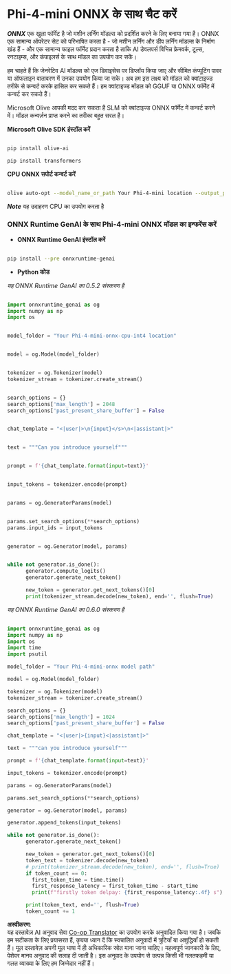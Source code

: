 <!--
CO_OP_TRANSLATOR_METADATA:
{
  "original_hash": "c98217bb3eff6c24e97b104b21632fd0",
  "translation_date": "2025-07-17T03:16:19+00:00",
  "source_file": "md/02.Application/01.TextAndChat/Phi4/ChatWithPhi4ONNX/README.md",
  "language_code": "hi"
}
-->
# **Phi-4-mini ONNX के साथ चैट करें**

***ONNX*** एक खुला फॉर्मेट है जो मशीन लर्निंग मॉडल्स को प्रदर्शित करने के लिए बनाया गया है। ONNX एक सामान्य ऑपरेटर सेट को परिभाषित करता है - जो मशीन लर्निंग और डीप लर्निंग मॉडल्स के निर्माण खंड हैं - और एक सामान्य फाइल फॉर्मेट प्रदान करता है ताकि AI डेवलपर्स विभिन्न फ्रेमवर्क, टूल्स, रनटाइम्स, और कंपाइलर्स के साथ मॉडल का उपयोग कर सकें।

हम चाहते हैं कि जेनरेटिव AI मॉडल्स को एज डिवाइसेस पर डिप्लॉय किया जाए और सीमित कंप्यूटिंग पावर या ऑफलाइन वातावरण में उनका उपयोग किया जा सके। अब हम इस लक्ष्य को मॉडल को क्वांटाइज्ड तरीके से कन्वर्ट करके हासिल कर सकते हैं। हम क्वांटाइज्ड मॉडल को GGUF या ONNX फॉर्मेट में कन्वर्ट कर सकते हैं।

Microsoft Olive आपकी मदद कर सकता है SLM को क्वांटाइज्ड ONNX फॉर्मेट में कन्वर्ट करने में। मॉडल कन्वर्ज़न प्राप्त करने का तरीका बहुत सरल है।

**Microsoft Olive SDK इंस्टॉल करें**


```bash

pip install olive-ai

pip install transformers

```

**CPU ONNX सपोर्ट कन्वर्ट करें**

```bash

olive auto-opt --model_name_or_path Your Phi-4-mini location --output_path Your onnx ouput location --device cpu --provider CPUExecutionProvider --precision int4 --use_model_builder --log_level 1

```

***Note*** यह उदाहरण CPU का उपयोग करता है


### **ONNX Runtime GenAI के साथ Phi-4-mini ONNX मॉडल का इन्फरेंस करें**

- **ONNX Runtime GenAI इंस्टॉल करें**

```bash

pip install --pre onnxruntime-genai

```

- **Python कोड**

*यह ONNX Runtime GenAI का 0.5.2 संस्करण है*

```python

import onnxruntime_genai as og
import numpy as np
import os


model_folder = "Your Phi-4-mini-onnx-cpu-int4 location"


model = og.Model(model_folder)


tokenizer = og.Tokenizer(model)
tokenizer_stream = tokenizer.create_stream()


search_options = {}
search_options['max_length'] = 2048
search_options['past_present_share_buffer'] = False


chat_template = "<|user|>\n{input}</s>\n<|assistant|>"


text = """Can you introduce yourself"""


prompt = f'{chat_template.format(input=text)}'


input_tokens = tokenizer.encode(prompt)


params = og.GeneratorParams(model)


params.set_search_options(**search_options)
params.input_ids = input_tokens


generator = og.Generator(model, params)


while not generator.is_done():
      generator.compute_logits()
      generator.generate_next_token()

      new_token = generator.get_next_tokens()[0]
      print(tokenizer_stream.decode(new_token), end='', flush=True)

```


*यह ONNX Runtime GenAI का 0.6.0 संस्करण है*

```python

import onnxruntime_genai as og
import numpy as np
import os
import time
import psutil

model_folder = "Your Phi-4-mini-onnx model path"

model = og.Model(model_folder)

tokenizer = og.Tokenizer(model)
tokenizer_stream = tokenizer.create_stream()

search_options = {}
search_options['max_length'] = 1024
search_options['past_present_share_buffer'] = False

chat_template = "<|user|>{input}<|assistant|>"

text = """can you introduce yourself"""

prompt = f'{chat_template.format(input=text)}'

input_tokens = tokenizer.encode(prompt)

params = og.GeneratorParams(model)

params.set_search_options(**search_options)

generator = og.Generator(model, params)

generator.append_tokens(input_tokens)

while not generator.is_done():
      generator.generate_next_token()

      new_token = generator.get_next_tokens()[0]
      token_text = tokenizer.decode(new_token)
      # print(tokenizer_stream.decode(new_token), end='', flush=True)
      if token_count == 0:
        first_token_time = time.time()
        first_response_latency = first_token_time - start_time
        print(f"firstly token delpay: {first_response_latency:.4f} s")

      print(token_text, end='', flush=True)
      token_count += 1

```

**अस्वीकरण**:  
यह दस्तावेज़ AI अनुवाद सेवा [Co-op Translator](https://github.com/Azure/co-op-translator) का उपयोग करके अनुवादित किया गया है। जबकि हम सटीकता के लिए प्रयासरत हैं, कृपया ध्यान दें कि स्वचालित अनुवादों में त्रुटियाँ या अशुद्धियाँ हो सकती हैं। मूल दस्तावेज़ अपनी मूल भाषा में ही अधिकारिक स्रोत माना जाना चाहिए। महत्वपूर्ण जानकारी के लिए, पेशेवर मानव अनुवाद की सलाह दी जाती है। इस अनुवाद के उपयोग से उत्पन्न किसी भी गलतफहमी या गलत व्याख्या के लिए हम जिम्मेदार नहीं हैं।